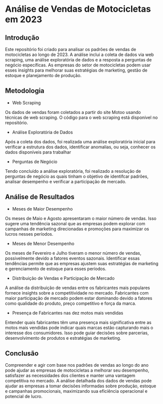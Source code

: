 # Análise de Vendas de Motocicletas em 2023

## Introdução
Este repositório foi criado para analisar os padrões de vendas de motocicletas ao longo de 2023. A análise inclui a coleta de dados via web scraping, uma análise exploratória de dados e a resposta a perguntas de negócio específicas. As empresas do setor de motocicletas podem usar esses insights para melhorar suas estratégias de marketing, gestão de estoque e planejamento de produção.

## Metodologia

* Web Scraping
  
Os dados de vendas foram coletados a partir do site Motoo usando técnicas de web scraping. O código para o web scraping está disponível no repositório.

* Análise Exploratória de Dados
  
Após a coleta dos dados, foi realizada uma análise exploratória inicial para verificar a estrutura dos dados, identificar anomalias, ou seja, conhecer os dados disponíveis para trabalhar

* Perguntas de Negócio

Tendo concluído a análise exploratória, foi realizado a resolução de perguntas de negócio as quais tinham o objetivo de identifcar padrões, analisar desempenho e verificar a participação de mercado.

## Análise de Resultados

* Meses de Maior Desempenho
  
Os meses de Maio e Agosto apresentaram o maior número de vendas. Isso sugere uma tendência sazonal que as empresas podem explorar com campanhas de marketing direcionadas e promoções para maximizar os lucros nesses períodos.

* Meses de Menor Desempenho
  
Os meses de Fevereiro e Julho tiveram o menor número de vendas, possivelmente devido a fatores eventos sazonais. Identificar essas tendências permite que as empresas ajustem suas estratégias de marketing e gerenciamento de estoque para esses períodos.

* Distribuição de Vendas e Participação de Mercado

A análise da distribuição de vendas entre os fabricantes mais populares fornece insights sobre a competitividade no mercado. Fabricantes com maior participação de mercado podem estar dominando devido a fatores como qualidade do produto, preço competitivo e força da marca.

* Presença de Fabricantes nas dez motos mais vendidas
  
Entender quais fabricantes têm uma presença mais significativa entre as motos mais vendidas pode indicar quais marcas estão capturando mais o interesse dos consumidores. Isso pode guiar decisões sobre parcerias, desenvolvimento de produtos e estratégias de marketing.

## Conclusão

Compreender e agir com base nos padrões de vendas ao longo do ano pode ajudar as empresas de motocicletas a melhorar seu desempenho, satisfazer as necessidades dos clientes e manter uma vantagem competitiva no mercado. A análise detalhada dos dados de vendas pode ajudar as empresas a tomar decisões informadas sobre produção, estoque e campanhas promocionais, maximizando sua eficiência operacional e potencial de lucro.

